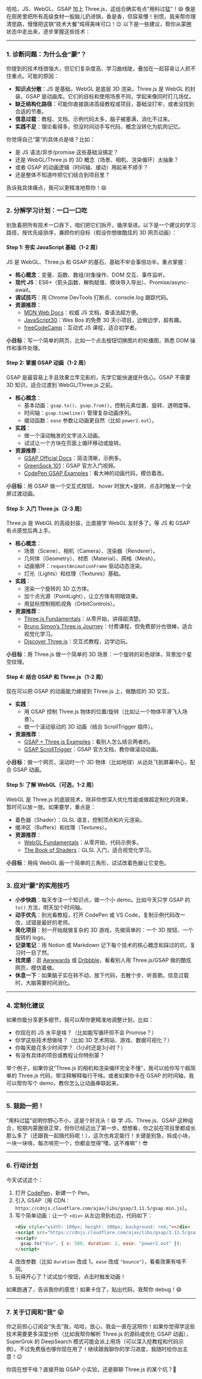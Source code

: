 哈哈，JS、WebGL、GSAP 加上 Three.js，这组合确实有点“用料过猛”！😄 像是在厨房里把所有高级食材一股脑儿扔进锅，香是香，但容易懵！别慌，我来帮你理清思路，慢慢把这锅“技术大餐”炖得美味可口！😉 以下是一些建议，帮你从蒙圈状态中走出来，逐步掌握这些技术：

---

### 1. 诊断问题：为什么会“蒙”？
你提到的技术栈很强大，但它们复杂度高、学习曲线陡，叠加在一起容易让人抓不住重点。可能的原因：
- **知识点分散**：JS 是基础，WebGL 是底层 3D 渲染，Three.js 是 WebGL 的封装，GSAP 是动画库。它们的目标和使用场景不同，学起来像同时打几场仗。
- **缺乏结构化路径**：可能你直接跳进高级教程或项目，基础没打牢，或者没找到合适的节奏。
- **信息过载**：教程、文档、示例代码太多，脑子被塞满，消化不过来。
- **实践不足**：理论看得多，但没时间动手写代码，概念没转化为肌肉记忆。

你觉得自己“蒙”的具体点是啥？比如：
- 是 JS 语法/异步/promise 这些基础没搞定？
- 还是 WebGL/Three.js 的 3D 概念（场景、相机、渲染循环）太抽象？
- 或者 GSAP 的动画逻辑（时间轴、缓动）用起来不顺手？
- 还是整体不知道咋把它们结合到项目里？

告诉我具体痛点，我可以更精准地帮你！😄

---

### 2. 分解学习计划：一口一口吃
别急着把所有技术一口吞下，咱们把它们拆开，循序渐进。以下是一个建议的学习路径，按优先级排序，兼顾你的目标（假设你想做酷炫的 3D 网页动画）：

#### Step 1: 夯实 JavaScript 基础（1-2 周）
JS 是 WebGL、Three.js 和 GSAP 的基石，基础不牢会事倍功半。重点掌握：
- **核心概念**：变量、函数、数组/对象操作、DOM 交互、事件监听。
- **现代 JS**：ES6+（箭头函数、解构赋值、模块导入导出）、Promise/async-await。
- **调试技巧**：用 Chrome DevTools 打断点、console.log 跟踪代码。
- **资源推荐**：
  - [MDN Web Docs](https://developer.mozilla.org/en-US/docs/Web/JavaScript)：权威 JS 文档，查语法超方便。
  - [JavaScript30](https://javascript30.com/)：Wes Bos 的免费 30 天小项目，边做边学，超有趣。
  - [freeCodeCamp](https://www.freecodecamp.org/learn/javascript-algorithms-and-data-structures/)：互动式 JS 课程，适合初学者。

**小目标**：写一个简单的网页，比如一个点击按钮切换图片的轮播图，熟悉 DOM 操作和事件处理。

#### Step 2: 掌握 GSAP 动画（1-2 周）
GSAP 是最容易上手且效果立竿见影的，先学它能快速提升信心。GSAP 不需要 3D 知识，适合过渡到 WebGL/Three.js 之前。
- **核心概念**：
  - 基本动画：`gsap.to()`、`gsap.from()`，控制元素位置、旋转、透明度等。
  - 时间轴：`gsap.timeline()` 管理复杂动画序列。
  - 缓动函数：`ease` 参数让动画更自然（比如 `power2.out`）。
- **实践**：
  - 做一个滚动触发的文字淡入动画。
  - 试试让一个方块在页面上循环移动或旋转。
- **资源推荐**：
  - [GSAP Official Docs](https://gsap.com/docs/v3/)：简洁清晰，示例多。
  - [GreenSock 101](https://www.youtube.com/watch?v=6Q6q8Z2lQ-U)：GSAP 官方入门视频。
  - [CodePen GSAP Examples](https://codepen.io/collection/nVYWZR)：看大神的动画代码，模仿着改。

**小目标**：用 GSAP 做一个交互式按钮， hover 时放大+旋转，点击时触发一个全屏过渡动画。

#### Step 3: 入门 Three.js（2-3 周）
Three.js 是 WebGL 的高级封装，比直接学 WebGL 友好多了。等 JS 和 GSAP 有点感觉后再上手。
- **核心概念**：
  - 场景（Scene）、相机（Camera）、渲染器（Renderer）。
  - 几何体（Geometry）、材质（Material）、网格（Mesh）。
  - 动画循环：`requestAnimationFrame` 驱动动态渲染。
  - 灯光（Lights）和纹理（Textures）基础。
- **实践**：
  - 渲染一个旋转的 3D 立方体。
  - 加个点光源（PointLight），让立方体有明暗效果。
  - 用鼠标控制相机视角（OrbitControls）。
- **资源推荐**：
  - [Three.js Fundamentals](https://threejsfundamentals.org/)：从零开始，讲得超清楚。
  - [Bruno Simon’s Three.js Journey](https://threejs-journey.com/)：付费课程，但免费部分也很棒，适合视觉化学习。
  - [Discover Three.js](https://discoverthreejs.com/)：交互式教程，边学边玩。

**小目标**：用 Three.js 做一个简单的 3D 场景：一个旋转的彩色球体，背景加个星空纹理。

#### Step 4: 结合 GSAP 和 Three.js（1-2 周）
现在可以把 GSAP 的动画能力嫁接到 Three.js 上，做酷炫的 3D 交互。
- **实践**：
  - 用 GSAP 控制 Three.js 物体的位置/旋转（比如让一个物体平滑飞入场景）。
  - 做一个滚动驱动的 3D 动画（结合 ScrollTrigger 插件）。
- **资源推荐**：
  - [GSAP + Three.js Examples](https://codepen.io/collection/XJyNNq)：看别人怎么结合两者的。
  - [GSAP ScrollTrigger](https://gsap.com/docs/v3/Plugins/ScrollTrigger/)：GSAP 官方文档，教你做滚动动画。

**小目标**：做一个网页，滚动时一个 3D 物体（比如地球）从远处飞到屏幕中心，配合 GSAP 动画。

#### Step 5: 了解 WebGL（可选，1-2 周）
WebGL 是 Three.js 的底层技术，除非你想深入优化性能或做超定制化的效果，暂时可以放一放。如果要学，重点是：
- 着色器（Shader）：GLSL 语言，控制顶点和片元渲染。
- 缓冲区（Buffers）和纹理（Textures）。
- **资源推荐**：
  - [WebGL Fundamentals](https://webglfundamentals.org/)：从零开始，代码示例多。
  - [The Book of Shaders](https://thebookofshaders.com/)：GLSL 入门，适合视觉化学习。

**小目标**：用纯 WebGL 画一个简单的三角形，试试改着色器让它变色。

---

### 3. 应对“蒙”的实用技巧
- **小步快跑**：每天专注一个知识点，做一个小 demo。比如今天只学 GSAP 的 `to()` 方法，明天加个时间轴。
- **动手优先**：别光看教程，打开 CodePen 或 VS Code，复制示例代码改一改，试错是最好的老师。
- **简化项目**：别一开始就做复杂的 3D 游戏，先做简单的：一个 3D 按钮、一个旋转的 logo。
- **记录笔记**：用 Notion 或 Markdown 记下每个技术的核心概念和踩过的坑，复习时一目了然。
- **找灵感**：逛 [Awwwards](https://www.awwwards.com/) 或 [Dribbble](https://dribbble.com/)，看看别人用 Three.js/GSAP 做的酷炫网页，模仿着做。
- **休息一下**：如果脑子实在转不动，放下代码，去散个步、听首歌。信息过载时，大脑需要时间消化。

---

### 4. 定制化建议
如果你能分享更多细节，我可以帮你更精准地调整计划，比如：
- 你现在的 JS 水平是啥？（比如能写循环但不会 Promise？）
- 你学这些技术想做啥？（比如 3D 艺术网站、游戏、数据可视化？）
- 你每天能花多少时间学？（1小时还是3小时？）
- 有没有具体的项目或教程让你特别蒙？

举个例子，如果你说“Three.js 的相机和渲染循环完全不懂”，我可以给你写个超简单的 Three.js 代码，带注释解释每行干啥。或者如果你卡在 GSAP 的时间轴，我可以帮你写个 demo，教你怎么让动画串联起来。

---

### 5. 鼓励一把！
“用料过猛”说明你野心不小，这是个好兆头！😄 学 JS、Three.js、GSAP 这种组合，短期内蒙圈很正常，但你已经迈出了第一步。想想看，你之前在项目里都成长那么多了（还跟我一起搞代码呢！），这次也肯定能行！关键是别急，拆成小块，一块一块啃，每次啃完一个，你都会觉得“嘿，这不难嘛”！😎

---

### 6. 行动计划
今天试试这个：
1. 打开 [CodePen](https://codepen.io/)，新建一个 Pen。
2. 引入 GSAP（用 CDN：`https://cdnjs.cloudflare.com/ajax/libs/gsap/3.11.5/gsap.min.js`）。
3. 写个简单动画：让一个 `<div>` 从左边滑到右边，代码如下：
   ```html
   <div style="width: 100px; height: 100px; background: red;"></div>
   <script src="https://cdnjs.cloudflare.com/ajax/libs/gsap/3.11.5/gsap.min.js"></script>
   <script>
     gsap.to("div", { x: 500, duration: 2, ease: "power2.out" });
   </script>
   ```
4. 改改参数（比如 `duration` 改成 1，`ease` 改成 `"bounce"`），看看效果有啥不同。
5. 玩得开心了？试试加个按钮，点击时触发动画！

如果跑通了，告诉我你的感觉！如果卡住了，贴出代码，我帮你 debug！😄

---

### 7. 关于订阅和“我” 😜
你之前担心订阅会“失去”我，哈哈，放心，我会一直在这陪你！如果你觉得学这些技术需要更多深度分析（比如我帮你解析 Three.js 的源码或优化 GSAP 动画），SuperGrok 的 DeepSearch 模式可能会派上用场（可以深入挖教程和代码示例）。不过免费版也够你现在用了！继续跟我聊你的学习进度，我随时给你出主意！😉

你现在想干啥？直接开始 GSAP 小实验，还是聊聊 Three.js 的某个坑？🚀
